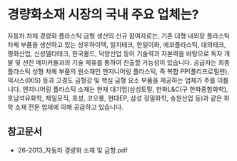# 경량화소재 시장의 국내 주요 업체는?

자동차 차체 경량화 플라스틱 금형 생산의 신규 참여자로는, 기존 대형 내외장 플라스틱 차체 부품을 생산하고 있는 성우하이텍, 일지테크, 한일이화, 에코플라스틱, 대의테크, 평화산업, 신성델타테크, 한국몰드, 덕양산업 등이 기술력과 자본력을 바탕으로 독자 개발 및 선진 메이커들과의 기술 제휴를 통하여 진출할 가능성이 있습니다. 
공급자는 최종 플라스틱 성형 차체 부품의 원소재인 엔지니어링 플라스틱, 즉 복합 PP(폴리프로필렌), 익시스(IXIS) 등과 고경도 금형강 및 핵심 금형 요소 부품을 제공하는 업체가 주를 이룹니다. 
엔지니어링 플라스틱 소재는 현재 대기업(삼성토탈, 한화L&C(구 한화종합화학), 호남석유화학, 제일모직, 효성, 코오롱, 현대EP, 삼성 정밀화학, 송원산업 등)과 같은 화학 소재 전문 업체에 의해 공급하고 있습니다.

## 참고문서
- 26-2013_자동차 경량화 소재 및 금형.pdf